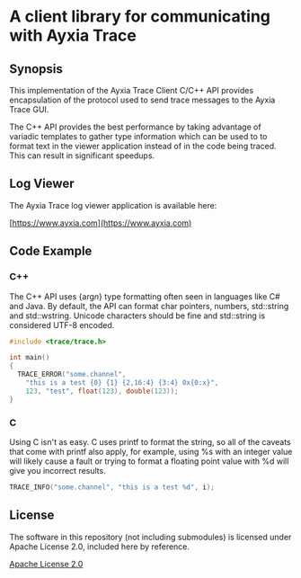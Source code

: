 # A client library for communicating with Ayxia Trace

## Synopsis

This implementation of the Ayxia Trace Client C/C++ API provides encapsulation of the protocol used to send trace messages to the Ayxia Trace GUI.

The C++ API provides the best performance by taking advantage of variadic templates to gather type information which can be used to to format text in the viewer application instead of in the code being traced.  This can result in significant speedups.

## Log Viewer

The Ayxia Trace log viewer application is available here:

[https://www.ayxia.com](https://www.ayxia.com)

## Code Example

### C++

The C++ API uses {arg*n*} type formatting often seen in languages like C# and Java.  By default, the API can format char pointers, numbers, std::string and std::wstring.  Unicode characters should be fine and std::string is considered UTF-8 encoded. 

```C++
#include <trace/trace.h>

int main() 
{
  TRACE_ERROR("some.channel",
    "this is a test {0} {1} {2,16:4} {3:4} 0x{0:x}",
    123, "test", float(123), double(123));
}
```

### C

Using C isn't as easy. C uses printf to format the string, so all of the caveats that come with printf also apply, for example, using %s with an integer value will likely cause a fault or trying to format a floating point value with %d will give you incorrect results.

```C
TRACE_INFO("some.channel", "this is a test %d", i);

```

## License

The software in this repository (not including submodules) is licensed under Apache License 2.0, included here by reference.

[Apache License 2.0](https://www.apache.org/licenses/LICENSE-2.0)


